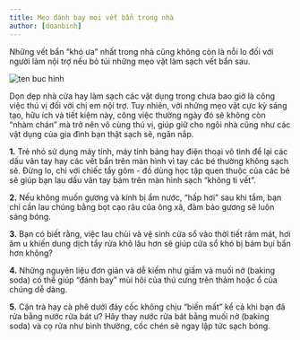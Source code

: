 ```yaml
---
title: Mẹo đánh bay mọi vết bẩn trong nhà
author: [doanbinh]
---
```

Những vết bẩn “khó ưa” nhất trong nhà cũng không còn là nỗi lo đối với người làm nội trợ nếu bỏ túi những mẹo vặt làm sạch vết bẩn sau.

![ten buc hinh](http://imgs.vietnamnet.vn/Images/2017/09/19/12/20170919124405-meo-danh-bay-vet-ban-1.jpg "ten buc hinh")

Dọn dẹp nhà cửa hay làm sạch các vật dụng trong chưa bao giờ là công việc thú vị đối với chị em nội trợ. Tuy nhiên, với những mẹo vặt cực kỳ sáng tạo, hữu ích và tiết kiệm này, công việc thường ngày đó sẽ không còn “nhàm chán” mà trở nên vô cùng thú vị, giúp giữ cho ngôi nhà cũng như các vật dụng của gia đình bạn thật sạch sẽ, ngăn nắp.

**1.** Trẻ nhỏ sử dụng máy tính, máy tính bảng hay điện thoại vô tình để lại các dấu vân tay hay các vết bẩn trên màn hình vì tay các bé thường không sạch sẽ. Đừng lo, chỉ với chiếc tẩy gôm - đồ dùng học tập quen thuộc của các bé sẽ giúp bạn lau dấu vân tay bám trên màn hình sạch “không tì vết”.

**2.** Nếu không muốn gương và kính bị ẩm nước, “hấp hơi” sau khi tắm, bạn chỉ cần lau chúng bằng bọt cạo râu của ông xã, đảm bảo gương sẽ luôn sáng bóng.

**3.** Bạn có biết rằng, việc lau chùi và vệ sinh cửa sổ vào thời tiết râm mát, hơi âm u khiến dung dịch tẩy rửa khô lâu hơn sẽ giúp cửa sổ khó bị bám bụi bẩn hơn không?

**4.** Những nguyên liệu đơn giản và dễ kiếm như giấm và muối nở (baking soda) có thể giúp “đánh bay” mùi hôi của thú cưng trên thảm hoặc ổ của chúng dễ dàng. 

**5.** Cặn trà hay cà phê dưới đáy cốc không chịu “biến mất” kể cả khi bạn đã rửa bằng nước rửa bát ư? Hãy thay nước rửa bát bằng muối nở (baking soda) và cọ rửa như bình thường, cốc chén sẽ ngay lập tức sạch bóng.